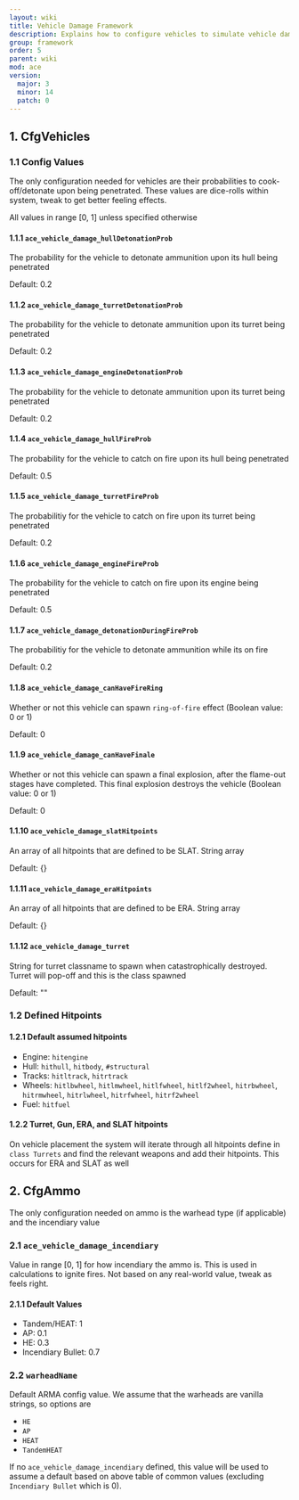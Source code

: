 ```yaml
---
layout: wiki
title: Vehicle Damage Framework
description: Explains how to configure vehicles to simulate vehicle damage.
group: framework
order: 5
parent: wiki
mod: ace
version:
  major: 3
  minor: 14
  patch: 0
---
```


## 1. CfgVehicles

### 1.1 Config Values

The only configuration needed for vehicles are their probabilities to cook-off/detonate upon being penetrated.
These values are dice-rolls within system, tweak to get better feeling effects.

All values in range [0, 1] unless specified otherwise

#### 1.1.1 `ace_vehicle_damage_hullDetonationProb`

The probability for the vehicle to detonate ammunition upon its hull being penetrated

Default: 0.2

#### 1.1.2 `ace_vehicle_damage_turretDetonationProb`

The probability for the vehicle to detonate ammunition upon its turret being penetrated

Default: 0.2

#### 1.1.3 `ace_vehicle_damage_engineDetonationProb`

The probability for the vehicle to detonate ammunition upon its turret being penetrated

Default: 0.2

#### 1.1.4 `ace_vehicle_damage_hullFireProb`

The probability for the vehicle to catch on fire upon its hull being penetrated

Default: 0.5

#### 1.1.5 `ace_vehicle_damage_turretFireProb`

The probabilitiy for the vehicle to catch on fire upon its turret being penetrated

Default: 0.2

#### 1.1.6 `ace_vehicle_damage_engineFireProb`

The probability for the vehicle to catch on fire upon its engine being penetrated

Default: 0.5

#### 1.1.7 `ace_vehicle_damage_detonationDuringFireProb`

The probabilitiy for the vehicle to detonate ammunition while its on fire

Default: 0.2

#### 1.1.8 `ace_vehicle_damage_canHaveFireRing`

Whether or not this vehicle can spawn `ring-of-fire` effect (Boolean value: 0 or 1)

Default: 0

#### 1.1.9 `ace_vehicle_damage_canHaveFinale`

Whether or not this vehicle can spawn a final explosion, after the flame-out stages have completed. This final explosion destroys the vehicle (Boolean value: 0 or 1)

Default: 0

#### 1.1.10 `ace_vehicle_damage_slatHitpoints`

An array of all hitpoints that are defined to be SLAT. String array

Default: {}

#### 1.1.11 `ace_vehicle_damage_eraHitpoints`

An array of all hitpoints that are defined to be ERA. String array

Default: {}

#### 1.1.12 `ace_vehicle_damage_turret`

String for turret classname to spawn when catastrophically destroyed. Turret will pop-off and this is the class spawned

Default: ""

### 1.2 Defined Hitpoints

#### 1.2.1 Default assumed hitpoints

- Engine: `hitengine`
- Hull: `hithull`, `hitbody`, `#structural`
- Tracks: `hitltrack`, `hitrtrack`
- Wheels: `hitlbwheel`, `hitlmwheel`, `hitlfwheel`, `hitlf2wheel`, `hitrbwheel`, `hitrmwheel`, `hitrlwheel`, `hitrfwheel`, `hitrf2wheel`
- Fuel: `hitfuel`

#### 1.2.2 Turret, Gun, ERA, and SLAT hitpoints

On vehicle placement the system will iterate through all hitpoints define in `class Turrets` and find the relevant weapons and add their hitpoints. This occurs for ERA and SLAT as well

## 2. CfgAmmo

The only configuration needed on ammo is the warhead type (if applicable) and the incendiary value

### 2.1 `ace_vehicle_damage_incendiary`

Value in range [0, 1] for how incendiary the ammo is. This is used in calculations to ignite fires. Not based on any real-world value, tweak as feels right.

#### 2.1.1 Default Values

- Tandem/HEAT: 1
- AP: 0.1
- HE: 0.3
- Incendiary Bullet: 0.7

### 2.2 `warheadName`

Default ARMA config value. We assume that the warheads are vanilla strings, so options are

- `HE`
- `AP`
- `HEAT`
- `TandemHEAT`

If no `ace_vehicle_damage_incendiary` defined, this value will be used to assume a default based on above table of common values (excluding `Incendiary Bullet` which is 0).
